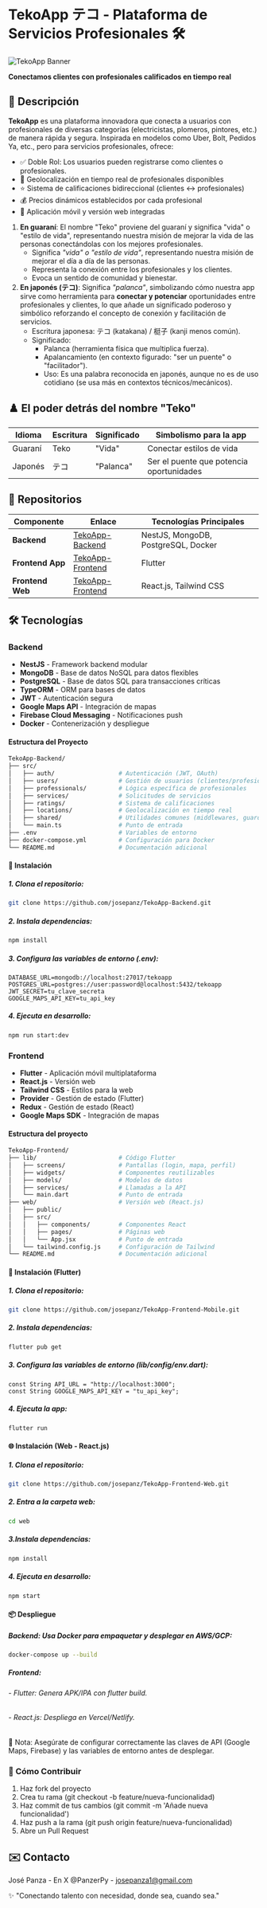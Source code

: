 # TekoApp テコ - Plataforma de Servicios Profesionales 🛠️

![TekoApp Banner](https://example.com/path/to/your/banner.png) <!-- Reemplaza con tu imagen -->

**Conectamos clientes con profesionales calificados en tiempo real**

## 🌟 Descripción

**TekoApp** es una plataforma innovadora que conecta a usuarios con profesionales de diversas categorías (electricistas, plomeros, pintores, etc.) de manera rápida y segura. Inspirada en modelos como Uber, Bolt, Pedidos Ya, etc., pero para servicios profesionales, ofrece:

- ✅ Doble Rol: Los usuarios pueden registrarse como clientes o profesionales.
- 📍 Geolocalización en tiempo real de profesionales disponibles
- ⭐ Sistema de calificaciones bidireccional (clientes ↔ profesionales)
- 💰 Precios dinámicos establecidos por cada profesional
- 📱 Aplicación móvil y versión web integradas

1. **En guaraní**: El nombre "Teko" proviene del guaraní y significa "vida" o "estilo de vida", representando nuestra misión de mejorar la vida de las personas conectándolas con los mejores profesionales.
   - Significa *"vida" o "estilo de vida"*, representando nuestra misión de mejorar el día a día de las personas.
   - Representa la conexión entre los profesionales y los clientes.
   - Evoca un sentido de comunidad y bienestar.
3. **En japonés (テコ)**: Significa *"palanca"*, simbolizando cómo nuestra app sirve como herramienta para **conectar y potenciar** oportunidades entre profesionales y clientes, lo que añade un significado poderoso y simbólico reforzando el concepto de conexión y facilitación de servicios.
   - Escritura japonesa: テコ (katakana) / 梃子 (kanji menos común).
   - Significado:
     - Palanca (herramienta física que multiplica fuerza).
     - Apalancamiento (en contexto figurado: "ser un puente" o "facilitador").
     - Uso: Es una palabra reconocida en japonés, aunque no es de uso cotidiano (se usa más en contextos técnicos/mecánicos).
## ♟️ El poder detrás del nombre "Teko"

| Idioma   | Escritura | Significado        | Simbolismo para la app                  |
|----------|-----------|--------------------|------------------------------------------|
| Guaraní  | Teko      | "Vida"             | Conectar estilos de vida                 |
| Japonés  | テコ      | "Palanca"          | Ser el puente que potencia oportunidades |

## 🚀 Repositorios

| Componente       | Enlace                                                                 | Tecnologías Principales                 |
|------------------|------------------------------------------------------------------------|-----------------------------------------|
| **Backend**      | [TekoApp-Backend](https://github.com/josepanz/TekoApp-Backend)         | NestJS, MongoDB, PostgreSQL, Docker     |
| **Frontend App** | [TekoApp-Frontend](https://github.com/josepanz/TekoApp-Frontend-Mobile)| Flutter                                 |
| **Frontend Web** | [TekoApp-Frontend](https://github.com/josepanz/TekoApp-Frontend-Web)   | React.js, Tailwind CSS                  |

## 🛠️ Tecnologías

### Backend
- **NestJS** - Framework backend modular
- **MongoDB** - Base de datos NoSQL para datos flexibles
- **PostgreSQL** - Base de datos SQL para transacciones críticas
- **TypeORM** - ORM para bases de datos
- **JWT** - Autenticación segura
- **Google Maps API** - Integración de mapas
- **Firebase Cloud Messaging** - Notificaciones push
- **Docker** - Contenerización y despliegue

#### Estructura del Proyecto
````bash
TekoApp-Backend/
├── src/
│   ├── auth/                  # Autenticación (JWT, OAuth)
│   ├── users/                 # Gestión de usuarios (clientes/profesionales)
│   ├── professionals/         # Lógica específica de profesionales
│   ├── services/              # Solicitudes de servicios
│   ├── ratings/               # Sistema de calificaciones
│   ├── locations/             # Geolocalización en tiempo real
│   ├── shared/                # Utilidades comunes (middlewares, guards)
│   └── main.ts                # Punto de entrada
├── .env                       # Variables de entorno
├── docker-compose.yml         # Configuración para Docker
└── README.md                  # Documentación adicional
````

#### 🔧 Instalación
##### 1. Clona el repositorio:
````bash
git clone https://github.com/josepanz/TekoApp-Backend.git
````

##### 2. Instala dependencias:
````bash
npm install
````

##### 3. Configura las variables de entorno (.env):
````env
DATABASE_URL=mongodb://localhost:27017/tekoapp
POSTGRES_URL=postgres://user:password@localhost:5432/tekoapp
JWT_SECRET=tu_clave_secreta
GOOGLE_MAPS_API_KEY=tu_api_key
````
##### 4. Ejecuta en desarrollo:
````bash
npm run start:dev
````

### Frontend
- **Flutter** - Aplicación móvil multiplataforma
- **React.js** - Versión web
- **Tailwind CSS** - Estilos para la web
- **Provider** - Gestión de estado (Flutter)
- **Redux** - Gestión de estado (React)
- **Google Maps SDK** - Integración de mapas

#### Estructura del proyecto
````bash
TekoApp-Frontend/
├── lib/                       # Código Flutter
│   ├── screens/               # Pantallas (login, mapa, perfil)
│   ├── widgets/               # Componentes reutilizables
│   ├── models/                # Modelos de datos
│   ├── services/              # Llamadas a la API
│   └── main.dart              # Punto de entrada
├── web/                       # Versión web (React.js)
│   ├── public/
│   ├── src/
│   │   ├── components/        # Componentes React
│   │   ├── pages/             # Páginas web
│   │   └── App.jsx            # Punto de entrada
│   └── tailwind.config.js     # Configuración de Tailwind
└── README.md                  # Documentación adicional
````

#### 📲 Instalación (Flutter)
##### 1. Clona el repositorio:
````bash
git clone https://github.com/josepanz/TekoApp-Frontend-Mobile.git
````

##### 2. Instala dependencias:
````bash
flutter pub get
````

##### 3. Configura las variables de entorno (lib/config/env.dart):
````env
const String API_URL = "http://localhost:3000";
const String GOOGLE_MAPS_API_KEY = "tu_api_key";
````

##### 4. Ejecuta la app:
````bash
flutter run
````

#### 🌐 Instalación (Web - React.js)
##### 1. Clona el repositorio:
````bash
git clone https://github.com/josepanz/TekoApp-Frontend-Web.git
````

##### 2. Entra a la carpeta web:
````bash
cd web
````

##### 3.Instala dependencias:
````bash
npm install
````
##### 4. Ejecuta en desarrollo:
````bash
npm start
````
#### 📦 Despliegue
##### Backend: Usa Docker para empaquetar y desplegar en AWS/GCP:
````bash
docker-compose up --build
````
##### Frontend:
###### - Flutter: Genera APK/IPA con flutter build.
###### - React.js: Despliega en Vercel/Netlify.

📢 Nota: Asegúrate de configurar correctamente las claves de API (Google Maps, Firebase) y las variables de entorno antes de desplegar.

### 🤝 Cómo Contribuir
1. Haz fork del proyecto
2. Crea tu rama (git checkout -b feature/nueva-funcionalidad)
3. Haz commit de tus cambios (git commit -m 'Añade nueva funcionalidad')
4. Haz push a la rama (git push origin feature/nueva-funcionalidad)
5. Abre un Pull Request

## ✉️ Contacto
José Panza - En X @PanzerPy - josepanza1@gmail.com

✨ "Conectando talento con necesidad, donde sea, cuando sea."
